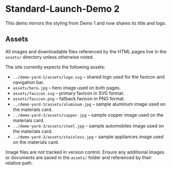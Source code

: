 # Standard-Launch-Demo 2

This demo mirrors the styling from Demo 1 and now shares its title and logo.

## Assets

All images and downloadable files referenced by the HTML pages live in the `assets/` directory unless otherwise noted.

The site currently expects the following assets:

- `../demo-yard-1/assets/logo.svg` – shared logo used for the favicon and navigation bar.
- `assets/hero.jpg` – hero image used on both pages.
- `assets/favicon.svg` – primary favicon in SVG format.
- `assets/favicon.png` – fallback favicon in PNG format.
- `../demo-yard-3/assets/aluminum.jpg` – sample aluminum image used on the materials card.
- `../demo-yard-3/assets/copper.jpg` – sample copper image used on the materials card.
- `../demo-yard-3/assets/steel.jpg` – sample automobiles image used on the materials card.
- `../demo-yard-3/assets/stainless.jpg` – sample appliances image used on the materials card.

Image files are not tracked in version control. Ensure any additional images or documents are saved in the `assets/` folder and referenced by their relative path.
